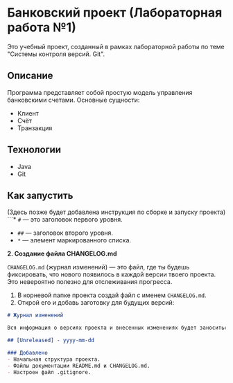 # Банковский проект (Лабораторная работа №1)

Это учебный проект, созданный в рамках лабораторной работы по теме "Системы контроля версий. Git".

## Описание

Программа представляет собой простую модель управления банковскими счетами.
Основные сущности:
*   Клиент
*   Счёт
*   Транзакция

## Технологии

*   Java
*   Git

## Как запустить

(Здесь позже будет добавлена инструкция по сборке и запуску проекта)
```*   `#` — это заголовок первого уровня.
*   `##` — заголовок второго уровня.
*   `*` — элемент маркированного списка.

**2. Создание файла CHANGELOG.md**

`CHANGELOG.md` (журнал изменений) — это файл, где ты будешь фиксировать, что нового появилось в каждой версии твоего проекта. Это невероятно полезно для отслеживания прогресса.

1.  В корневой папке проекта создай файл с именем `CHANGELOG.md`.
2.  Открой его и добавь заготовку для будущих версий:

```markdown
# Журнал изменений

Вся информация о версиях проекта и внесенных изменениях будет заноситься в этот файл.

## [Unreleased] - yyyy-mm-dd

### Добавлено
- Начальная структура проекта.
- Файлы документации README.md и CHANGELOG.md.
- Настроен файл .gitignore.